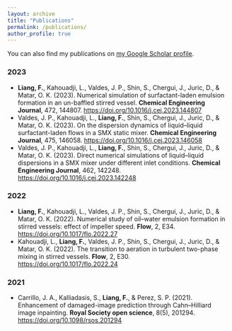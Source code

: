 ```yaml
---
layout: archive
title: "Publications"
permalink: /publications/
author_profile: true
---
```


You can also find my publications on [my Google Scholar profile](https://scholar.google.com/citations?user=iyXMea8AAAAJ).

### 2023
- **Liang, F.**, Kahouadji, L., Valdes, J. P., Shin, S., Chergui, J., Juric, D., & Matar, O. K. (2023). Numerical simulation of surfactant-laden emulsion formation in an un-baffled stirred vessel. __Chemical Engineering Journal__, 472, 144807. <https://doi.org/10.1016/j.cej.2023.144807>
- Valdes, J. P., Kahouadji, L., **Liang, F.**, Shin, S., Chergui, J., Juric, D., & Matar, O. K. (2023). On the dispersion dynamics of liquid–liquid surfactant-laden flows in a SMX static mixer. __Chemical Engineering Journal__, 475, 146058. <https://doi.org/10.1016/j.cej.2023.146058>
- Valdes, J. P., Kahouadji, L., **Liang, F.**, Shin, S., Chergui, J., Juric, D., & Matar, O. K. (2023). Direct numerical simulations of liquid–liquid dispersions in a SMX mixer under different inlet conditions. __Chemical Engineering Journal__, 462, 142248. <https://doi.org/10.1016/j.cej.2023.142248>

### 2022
- **Liang, F.**, Kahouadji, L., Valdes, J. P., Shin, S., Chergui, J., Juric, D., & Matar, O. K. (2022). Numerical study of oil–water emulsion formation in stirred vessels: effect of impeller speed. __Flow__, 2, E34. <https://doi.org/10.1017/flo.2022.27>
- Kahouadji, L., **Liang, F.**, Valdes, J. P., Shin, S., Chergui, J., Juric, D., & Matar, O. K. (2022). The transition to aeration in turbulent two-phase mixing in stirred vessels. __Flow__, 2, E30. <https://doi.org/10.1017/flo.2022.24>

### 2021
- Carrillo, J. A., Kalliadasis, S., **Liang, F.**, & Perez, S. P. (2021). Enhancement of damaged-image prediction through Cahn–Hilliard image inpainting. __Royal Society open science__, 8(5), 201294. <https://doi.org/10.1098/rsos.201294>

<!-- {% if author.googlescholar %}
  You can also find my articles on <u><a href="{{author.googlescholar}}">my Google Scholar profile</a>.</u>
{% endif %}

{% include base_path %}

{% for post in site.publications reversed %}
  {% include archive-single.html %}
{% endfor %} -->
